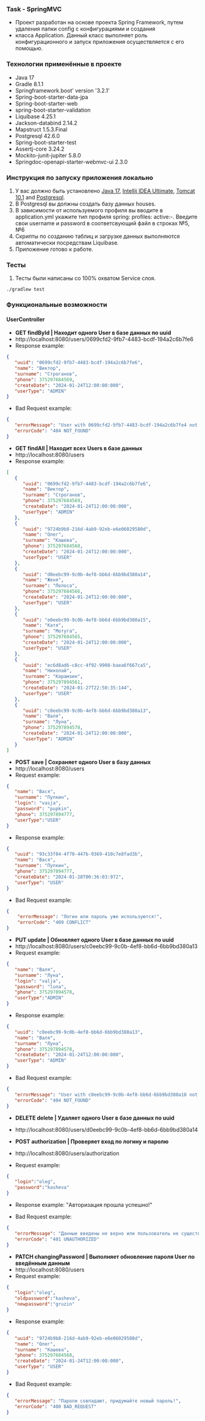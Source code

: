 ### Task - SpringMVC

* Проект разработан на основе проекта Spring Framework, путем удаления папки config с конфигурациями и создания 
* класса Application. Данный класс выполняет роль конфигурационного и запуск приложения осуществляется с его помощью.

### Технологии применённые в проекте

* Java 17
* Gradle 8.1.1
* Springframework.boot' version '3.2.1'
* Spring-boot-starter-data-jpa
* Spring-boot-starter-web
* spring-boot-starter-validation
* Liquibase 4.25.1
* Jackson-databind 2.14.2
* Mapstruct 1.5.3.Final
* Postgresql 42.6.0
* Spring-boot-starter-test
* Assertj-core 3.24.2
* Mockito-junit-jupiter 5.8.0
* Springdoc-openapi-starter-webmvc-ui 2.3.0

### Инструкция по запуску приложения локально

1. У вас должно быть установлено [Java 17](https://www.oracle.com/java/technologies/javase/jdk17-archive-downloads.html),
   [Intellij IDEA Ultimate](https://www.jetbrains.com/idea/download/), [Tomcat 10.1](https://tomcat.apache.org/download-10.cgi)
   and [Postgresql](https://www.postgresql.org/download/).
2. В Postgresql вы должны создать базу данных houses.
3. В зависимости от используемого профиля вы вводите в application.yml укажите тип профиля spring: profiles: active:-.
   Введите свои username и password в соответсвующий файл в строках №5, №6
4. Скрипты по созданию таблиц и загрузке данных выполняются автоматически посредствам Liquibase.
5. Приложение готово к работе.

### Тесты

1. Тесты были написаны со 100% охватом Service слоя.

```
./gradlew test
```

### Функциональные возможности

#### UserController

* **GET findById | Находит одного User в базе данных по uuid**
* http://localhost:8080/users/0699cfd2-9fb7-4483-bcdf-194a2c6b7fe6
* Response example:
````json
{
   "uuid": "0699cfd2-9fb7-4483-bcdf-194a2c6b7fe6",
   "name": "Виктор",
   "surname": "Строганов",
   "phone": 375297684569,
   "createDate": "2024-01-24T12:00:00:000",
   "userType": "ADMIN"
}
````
* Bad Request example:
````json
{
   "errorMessage": "User with 0699cfd2-9fb7-4483-bcdf-194a2c6b7fe4 not found!",
   "errorCode": "404 NOT_FOUND"
}
````

* **GET findAll | Находит всеx Users в базе данных**
* http://localhost:8080/users
* Response example:
````json
[
   {
      "uuid": "0699cfd2-9fb7-4483-bcdf-194a2c6b7fe6",
      "name": "Виктор",
      "surname": "Строганов",
      "phone": 375297684569,
      "createDate": "2024-01-24T12:00:00:000",
      "userType": "ADMIN"
   },
   {
      "uuid": "9724b9b8-216d-4ab9-92eb-e6e06029580d",
      "name": "Олег",
      "surname": "Кашева",
      "phone": 375297684568,
      "createDate": "2024-01-24T12:00:00:000",
      "userType": "USER"
   },
   {
      "uuid": "d0eebc99-9c0b-4ef8-bb6d-6bb9bd380a14",
      "name": "Женя",
      "surname": "Полоса",
      "phone": 375297684566,
      "createDate": "2024-01-24T12:00:00:000",
      "userType": "USER"
   },
   {
      "uuid": "e0eebc99-9c0b-4ef8-bb6d-6bb9bd380a15",
      "name": "Катя",
      "surname": "Мотуга",
      "phone": 375297684565,
      "createDate": "2024-01-24T12:00:00:000",
      "userType": "USER"
   },
   {
      "uuid": "ec6d8ad6-c8cc-4f92-9908-baea6f667ca5",
      "name": "Николай",
      "surname": "Карамзин",
      "phone": 375297894561,
      "createDate": "2024-01-27T22:50:35:144",
      "userType": "USER"
   },
   {
      "uuid": "c0eebc99-9c0b-4ef8-bb6d-6bb9bd380a13",
      "name": "Валя",
      "surname": "Луна",
      "phone": 375297894578,
      "createDate": "2024-01-24T12:00:00:000",
      "userType": "ADMIN"
   }
]
````

* **POST save | Сохраняет одного User  в базу данных**
* http://localhost:8080/users
* Request example:
````json
{
   "name": "Вася",
   "surname": "Пупкин",
   "login": "vasja",
   "password": "pupkin",
   "phone": 375297894777,
   "userType":"USER"
}
````
* Response example:
````json
{
   "uuid": "93c33f84-4f70-447b-9369-410c7e8fad3b",
   "name": "Вася",
   "surname": "Пупкин",
   "phone": 375297894777,
   "createDate": "2024-01-28T00:36:03:972",
   "userType": "USER"
}
````
* Bad Request example:
````json
{
    "errorMessage": "Логин или пароль уже используются!",
    "errorCode": "409 CONFLICT"
}
````

* **PUT update | Обновляет одного User в базе данных по uuid**
* http://localhost:8080/users/c0eebc99-9c0b-4ef8-bb6d-6bb9bd380a13
* Request example:
````json
{
   "name": "Валя",
   "surname": "Луна",
   "login": "valja",
   "password": "luna",
   "phone": 375297894578,
   "userType":"ADMIN"
}
````
* Response example:
````json
{
   "uuid": "c0eebc99-9c0b-4ef8-bb6d-6bb9bd380a13",
   "name": "Валя",
   "surname": "Луна",
   "phone": 375297894578,
   "createDate": "2024-01-24T12:00:00:000",
   "userType": "ADMIN"
}
````
* Bad Request example:
````json
{
   "errorMessage": "User with c0eebc99-9c0b-4ef8-bb6d-6bb9bd380a10 not found!",
   "errorCode": "404 NOT_FOUND"
}
````

* **DELETE delete | Удаляет одного User в базе данных по uuid**
* http://localhost:8080/users/d0eebc99-9c0b-4ef8-bb6d-6bb9bd380a14

* **POST authorization | Проверяет вход по логину и паролю**
* http://localhost:8080/users/authorization
* Request example:
````json
{
   "login":"oleg",
   "password":"kasheva"
}
````
* Response example:
   "Авторизация прошла успешно!"

* Bad Request example:
````json
{
   "errorMessage": "Данные введены не верно или пользователь не существует!",
   "errorCode": "401 UNAUTHORIZED"
}
````

* **PATCH changingPassword | Выполняет обновление пароля User по введённым данным**
* http://localhost:8080/users
* Request example:
````json
{
   "login":"oleg",
   "oldpassword":"kasheva",
   "newpassword":"gruzin"
}
````
* Response example:
````json
{
   "uuid": "9724b9b8-216d-4ab9-92eb-e6e06029580d",
   "name": "Олег",
   "surname": "Кашева",
   "phone": 375297684568,
   "createDate": "2024-01-24T12:00:00:000",
   "userType": "USER"
}
````
* Bad Request example:
````json
{
   "errorMessage": "Пароли совпадают, придумайте новый пароль!",
   "errorCode": "400 BAD_REQUEST"
}
````